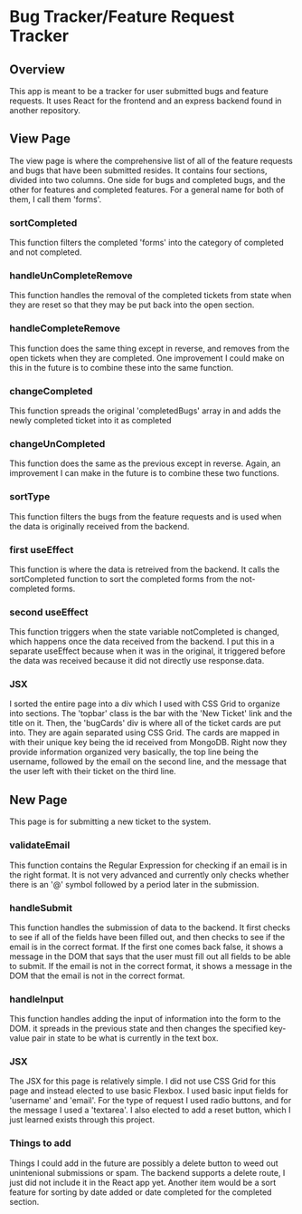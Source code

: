 # Bug Tracker/Feature Request Tracker

## Overview
This app is meant to be a tracker for user submitted bugs and feature requests. It uses React for the frontend and an express backend found in another repository.

## View Page
The view page is where the comprehensive list of all of the feature requests and bugs that have been submitted resides. It contains four sections, divided into two columns. One side for bugs and completed bugs, and the other for features and completed features. For a general name for both of them, I call them 'forms'.

### sortCompleted
This function filters the completed 'forms' into the category of completed and not completed.

### handleUnCompleteRemove
This function handles the removal of the completed tickets from state when they are reset so that they may be put back into the open section.

### handleCompleteRemove
This function does the same thing except in reverse, and removes from the open tickets when they are completed. One improvement I could make on this in the future is to combine these into the same function.

### changeCompleted
This function spreads the original 'completedBugs' array in and adds the newly completed ticket into it as completed

### changeUnCompleted
This function does the same as the previous except in reverse. Again, an improvement I can make in the future is to combine these two functions.

### sortType
This function filters the bugs from the feature requests and is used when the data is originally received from the backend.

### first useEffect
This function is where the data is retreived from the backend. It calls the sortCompleted function to sort the completed forms from the not-completed forms.

### second useEffect
This function triggers when the state variable notCompleted is changed, which happens once the data received from the backend. I put this in a separate useEffect because when it was in the original, it triggered before the data was received because it did not directly use response.data.

### JSX
I sorted the entire page into a div which I used with CSS Grid to organize into sections. The 'topbar' class is the bar with the 'New Ticket' link and the title on it. Then, the 'bugCards' div is where all of the ticket cards are put into. They are again separated using CSS Grid. The cards are mapped in with their unique key being the id received from MongoDB. Right now they provide information organized very basically, the top line being the username, followed by the email on the second line, and the message that the user left with their ticket on the third line.

## New Page
This page is for submitting a new ticket to the system.
### validateEmail
This function contains the Regular Expression for checking if an email is in the right format. It is not very advanced and currently only checks whether there is an '@' symbol followed by a period later in the submission.

### handleSubmit
This function handles the submission of data to the backend. It first checks to see if all of the fields have been filled out, and then checks to see if the email is in the correct format. If the first one comes back false, it shows a message in the DOM that says that the user must fill out all fields to be able to submit. If the email is not in the correct format, it shows a message in the DOM that the email is not in the correct format.

### handleInput
This function handles adding the input of information into the form to the DOM. it spreads in the previous state and then changes the specified key-value pair in state to be what is currently in the text box.

### JSX
The JSX for this page is relatively simple. I did not use CSS Grid for this page and instead elected to use basic Flexbox. I used basic input fields for 'username' and 'email'. For the type of request I used radio buttons, and for the message I used a 'textarea'. I also elected to add a reset button, which I just learned exists through this project.

### Things to add
Things I could add in the future are possibly a delete button to weed out unintenional submissions or spam. The backend supports a delete route, I just did not include it in the React app yet. Another item would be a sort feature for sorting by date added or date completed for the completed section.